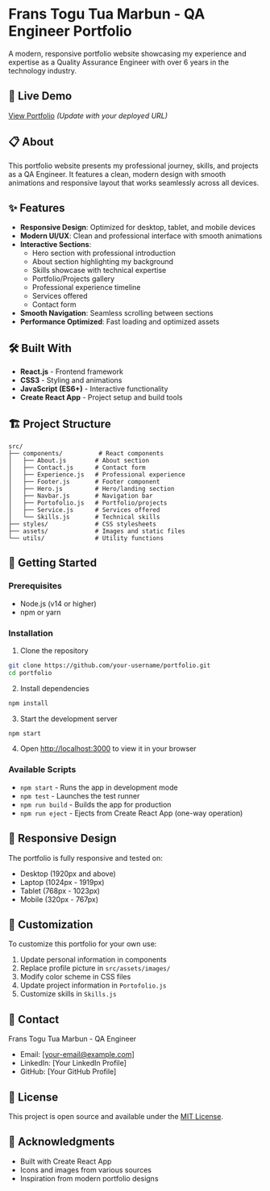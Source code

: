 # Frans Togu Tua Marbun - QA Engineer Portfolio

A modern, responsive portfolio website showcasing my experience and expertise as a Quality Assurance Engineer with over 6 years in the technology industry.

## 🚀 Live Demo

[View Portfolio](https://your-portfolio-url.com) *(Update with your deployed URL)*

## 📋 About

This portfolio website presents my professional journey, skills, and projects as a QA Engineer. It features a clean, modern design with smooth animations and responsive layout that works seamlessly across all devices.

## ✨ Features

- **Responsive Design**: Optimized for desktop, tablet, and mobile devices
- **Modern UI/UX**: Clean and professional interface with smooth animations
- **Interactive Sections**: 
  - Hero section with professional introduction
  - About section highlighting my background
  - Skills showcase with technical expertise
  - Portfolio/Projects gallery
  - Professional experience timeline
  - Services offered
  - Contact form
- **Smooth Navigation**: Seamless scrolling between sections
- **Performance Optimized**: Fast loading and optimized assets

## 🛠️ Built With

- **React.js** - Frontend framework
- **CSS3** - Styling and animations
- **JavaScript (ES6+)** - Interactive functionality
- **Create React App** - Project setup and build tools

## 🏗️ Project Structure

```
src/
├── components/          # React components
│   ├── About.js        # About section
│   ├── Contact.js      # Contact form
│   ├── Experience.js   # Professional experience
│   ├── Footer.js       # Footer component
│   ├── Hero.js         # Hero/landing section
│   ├── Navbar.js       # Navigation bar
│   ├── Portofolio.js   # Portfolio/projects
│   ├── Service.js      # Services offered
│   └── Skills.js       # Technical skills
├── styles/             # CSS stylesheets
├── assets/             # Images and static files
└── utils/              # Utility functions
```

## 🚀 Getting Started

### Prerequisites

- Node.js (v14 or higher)
- npm or yarn

### Installation

1. Clone the repository
```bash
git clone https://github.com/your-username/portfolio.git
cd portfolio
```

2. Install dependencies
```bash
npm install
```

3. Start the development server
```bash
npm start
```

4. Open [http://localhost:3000](http://localhost:3000) to view it in your browser

### Available Scripts

- `npm start` - Runs the app in development mode
- `npm test` - Launches the test runner
- `npm run build` - Builds the app for production
- `npm run eject` - Ejects from Create React App (one-way operation)

## 📱 Responsive Design

The portfolio is fully responsive and tested on:
- Desktop (1920px and above)
- Laptop (1024px - 1919px)
- Tablet (768px - 1023px)
- Mobile (320px - 767px)

## 🎨 Customization

To customize this portfolio for your own use:

1. Update personal information in components
2. Replace profile picture in `src/assets/images/`
3. Modify color scheme in CSS files
4. Update project information in `Portofolio.js`
5. Customize skills in `Skills.js`

## 📧 Contact

Frans Togu Tua Marbun - QA Engineer

- Email: [your-email@example.com]
- LinkedIn: [Your LinkedIn Profile]
- GitHub: [Your GitHub Profile]

## 📄 License

This project is open source and available under the [MIT License](LICENSE).

## 🙏 Acknowledgments

- Built with Create React App
- Icons and images from various sources
- Inspiration from modern portfolio designs
